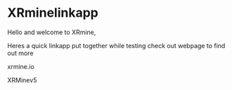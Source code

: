 # XRminelinkapp

Hello and welcome to XRmine, 

Heres a quick linkapp put together while testing
check out webpage to find out more

xrmine.io

XRMinev5
